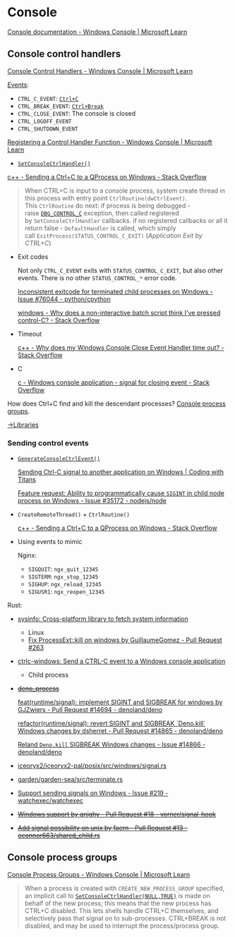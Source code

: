 # Console
[Console documentation - Windows Console | Microsoft Learn](https://learn.microsoft.com/en-us/windows/console/)

## Console control handlers
[Console Control Handlers - Windows Console | Microsoft Learn](https://learn.microsoft.com/en-us/windows/console/console-control-handlers)

[Events](https://learn.microsoft.com/en-us/windows/console/handlerroutine):
- `CTRL_C_EVENT`: [`Ctrl+C`](https://learn.microsoft.com/en-us/windows/console/ctrl-c-and-ctrl-break-signals)
- `CTRL_BREAK_EVENT`: [`Ctrl+Break`](https://learn.microsoft.com/en-us/windows/console/ctrl-c-and-ctrl-break-signals)
- `CTRL_CLOSE_EVENT`: The console is closed
- `CTRL_LOGOFF_EVENT`
- `CTRL_SHUTDOWN_EVENT`

[Registering a Control Handler Function - Windows Console | Microsoft Learn](https://learn.microsoft.com/en-us/windows/console/registering-a-control-handler-function)
- [`SetConsoleCtrlHandler()`](https://learn.microsoft.com/en-us/windows/console/setconsolectrlhandler)

[c++ - Sending a Ctrl+C to a QProcess on Windows - Stack Overflow](https://stackoverflow.com/questions/64760376/sending-a-ctrlc-to-a-qprocess-on-windows)
> When CTRL+C is input to a console process, system create thread in this process with entry point `CtrlRoutine(dwCtrlEvent)`. This `CtrlRoutine` do next: if process is being debugged - raise [`DBG_CONTROL_C`](https://learn.microsoft.com/en-us/windows/win32/debug/debugging-events) exception, then called registered by `SetConsoleCtrlHandler` callbacks. if no registered callbacks or all it return false - `DefaultHandler` is called, which simply call `ExitProcess(STATUS_CONTROL_C_EXIT)` (*Application Exit by CTRL+C*)

- Exit codes

  Not only `CTRL_C_EVENT` exits with `STATUS_CONTROL_C_EXIT`, but also other events. There is no other `STATUS_CONTROL_*` error code.

  [Inconsistent exitcode for terminated child processes on Windows - Issue #76044 - python/cpython](https://github.com/python/cpython/issues/76044)

  [windows - Why does a non-interactive batch script think I've pressed control-C? - Stack Overflow](https://stackoverflow.com/questions/25444765/why-does-a-non-interactive-batch-script-think-ive-pressed-control-c)

- Timeout

  [c++ - Why does my Windows Console Close Event Handler time out? - Stack Overflow](https://stackoverflow.com/questions/47041407/why-does-my-windows-console-close-event-handler-time-out)

- C

  [c - Windows console application - signal for closing event - Stack Overflow](https://stackoverflow.com/questions/26658707/windows-console-application-signal-for-closing-event)

How does Ctrl+C find and kill the descendant processes? [Console process groups](#console-process-groups).

[→Libraries](https://github.com/Chaoses-Ib/Linux/blob/main/Kernel/Exceptions/Signals.md#libraries)

### Sending control events
- [`GenerateConsoleCtrlEvent()`](https://learn.microsoft.com/en-us/windows/console/generateconsolectrlevent)

  [Sending Ctrl-C signal to another application on Windows | Coding with Titans](https://blog.codetitans.pl/post/sending-ctrl-c-signal-to-another-application-on-windows/)

  [Feature request: Ability to programmatically cause `SIGINT` in child node process on Windows - Issue #35172 - nodejs/node](https://github.com/nodejs/node/issues/35172#issuecomment-696362422)

- `CreateRemoteThread()` + `CtrlRoutine()`

  [c++ - Sending a Ctrl+C to a QProcess on Windows - Stack Overflow](https://stackoverflow.com/questions/64760376/sending-a-ctrlc-to-a-qprocess-on-windows)

- Using events to mimic

  Nginx:
  - `SIGQUIT`: `ngx_quit_12345`
  - `SIGTERM`: `ngx_stop_12345`
  - `SIGHUP`: `ngx_reload_12345`
  - `SIGUSR1`: `ngx_reopen_12345`

Rust:
- [sysinfo: Cross-platform library to fetch system information](https://github.com/GuillaumeGomez/sysinfo)
  - Linux
  - [Fix ProcessExt::kill on windows by GuillaumeGomez - Pull Request #263](https://github.com/GuillaumeGomez/sysinfo/pull/263)
- [ctrlc-windows: Send a CTRL-C event to a Windows console application](https://github.com/thefrontside/ctrlc-windows/tree/v2)
  - Child process
- ~~[deno_process](https://github.com/denoland/deno/tree/main/ext/process)~~
  
  [feat(runtime/signal): implement SIGINT and SIGBREAK for windows by GJZwiers - Pull Request #14694 - denoland/deno](https://github.com/denoland/deno/pull/14694)

  [refactor(runtime/signal): revert SIGINT and SIGBREAK \`Deno.kill\` Windows changes by dsherret - Pull Request #14865 - denoland/deno](https://github.com/denoland/deno/pull/14865)

  [Reland `Deno.kill` SIGBREAK Windows changes - Issue #14866 - denoland/deno](https://github.com/denoland/deno/issues/14866)
- [iceoryx2/iceoryx2-pal/posix/src/windows/signal.rs](https://github.com/ekxide/iceoryx2/blob/3d5f9426d1aba130c637d9c14589841eb0412a6e/iceoryx2-pal/posix/src/windows/signal.rs#L23)
- [garden/garden-sea/src/terminate.rs](https://github.com/garden-io/garden/blob/86340df8a67ff856c347b78a1f2285d4876a8ac4/garden-sea/src/terminate.rs)
- [Support sending signals on Windows - Issue #219 - watchexec/watchexec](https://github.com/watchexec/watchexec/issues/219)
- ~~[Windows support by qnighy - Pull Request #18 - vorner/signal-hook](https://github.com/vorner/signal-hook/pull/18)~~
- ~~[Add signal possibility on unix by faern - Pull Request #13 - oconnor663/shared\_child.rs](https://github.com/oconnor663/shared_child.rs/pull/13)~~

## Console process groups
[Console Process Groups - Windows Console | Microsoft Learn](https://learn.microsoft.com/en-us/windows/console/console-process-groups)

> When a process is created with `CREATE_NEW_PROCESS_GROUP` specified, an implicit call to [`SetConsoleCtrlHandler(NULL,TRUE)`](https://learn.microsoft.com/en-us/windows/console/setconsolectrlhandler) is made on behalf of the new process; this means that the new process has CTRL+C disabled. This lets shells handle CTRL+C themselves, and selectively pass that signal on to sub-processes. CTRL+BREAK is not disabled, and may be used to interrupt the process/process group.